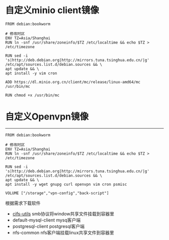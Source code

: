 # 自定义minio client镜像
```DockeFile
FROM debian:bookworm

# 修改时区
ENV TZ=Asia/Shanghai
RUN ln -snf /usr/share/zoneinfo/$TZ /etc/localtime && echo $TZ > /etc/timezone

RUN sed -i 's|http://deb.debian.org|http://mirrors.tuna.tsinghua.edu.cn/|g' /etc/apt/sources.list.d/debian.sources && \
apt update && \
apt install -y vim cron

ADD https://dl.minio.org.cn/client/mc/release/linux-amd64/mc /usr/bin/mc

RUN chmod +x /usr/bin/mc
```

# 自定义Openvpn镜像
****
```DockeFile
FROM debian:bookworm

# 修改时区
ENV TZ=Asia/Shanghai
RUN ln -snf /usr/share/zoneinfo/$TZ /etc/localtime && echo $TZ > /etc/timezone

RUN sed -i 's|http://deb.debian.org|http://mirrors.tuna.tsinghua.edu.cn/|g' /etc/apt/sources.list.d/debian.sources && \
apt update && \
apt install -y wget gnupg curl openvpn vim cron psmisc 

VOLUME ["/storage","vpn-config","back-script"]
```
根据需求下载软件
- [cifs-utils](../../linux/文件共享/smb协议.md#客户端挂载) smb协议将window共享文件挂载到容器里
- default-mysql-client  mysq客户端
- postgresql-client  postgresql客户端
- nfs-common nfs客户端挂载linux共享文件到容器里
